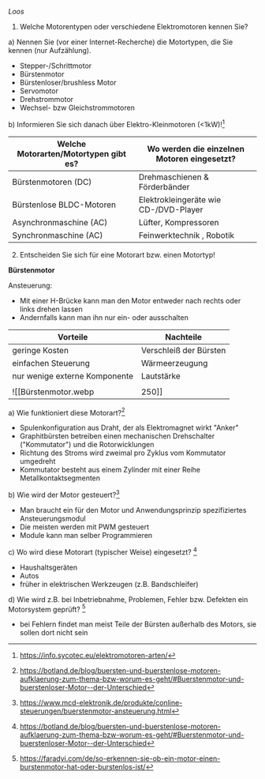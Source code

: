*Loos*
1. Welche Motorentypen oder verschiedene Elektromotoren kennen Sie?

a) Nennen Sie (vor einer Internet-Recherche) die Motortypen, die Sie kennen (nur Aufzählung).
- Stepper-/Schrittmotor
- Bürstenmotor
- Bürstenloser/brushless Motor
- Servomotor
- Drehstrommotor
- Wechsel- bzw Gleichstrommotoren

b) Informieren Sie sich danach über Elektro-Kleinmotoren (<1kW)![^1]

| Welche Motorarten/Motortypen gibt es? | Wo werden die einzelnen Motoren eingesetzt? |
| ------------------------------------- | ------------------------------------------- |
| Bürstenmotoren (DC)                   | Drehmaschienen & Förderbänder               |
| Bürstenlose BLDC-Motoren              | Elektrokleingeräte wie CD-/DVD-Player       |
| Asynchronmaschine (AC)                | Lüfter, Kompressoren                        |
| Synchronmaschine (AC)                 | Feinwerktechnik , Robotik                   |
2. Entscheiden Sie sich für eine Motorart bzw. einen Motortyp!

**Bürstenmotor**

Ansteuerung:
- Mit einer H-Brücke kann man den Motor entweder nach rechts oder links drehen lassen
- Andernfalls kann man ihn nur ein- oder ausschalten

| Vorteile                      | Nachteile              |
| ----------------------------- | ---------------------- |
| geringe Kosten                | Verschleiß der Bürsten |
| einfachen Steuerung           | Wärmeerzeugung         |
| nur wenige externe Komponente | Lautstärke             |
|                               |                        |
![[Bürstenmotor.webp|250]]

a) Wie funktioniert diese Motorart?[^2] 
- Spulenkonfiguration aus Draht, der als Elektromagnet wirkt "Anker"
- Graphitbürsten betreiben einen mechanischen Drehschalter ("Kommutator") und die Rotorwicklungen
-  Richtung des Stroms wird zweimal pro Zyklus vom Kommutator umgedreht
- Kommutator besteht aus einem Zylinder mit einer Reihe Metallkontaktsegmenten

b) Wie wird der Motor gesteuert?[^3] 
- Man braucht ein für den Motor und Anwendungsprinzip spezifiziertes Ansteuerungsmodul
- Die meisten werden mit PWM gesteuert
- Module kann man selber Programmieren

c) Wo wird diese Motorart (typischer Weise) eingesetzt? [^2] 
- Haushaltsgeräten
- Autos
- früher in elektrischen Werkzeugen (z.B. Bandschleifer)

d) Wie wird z.B. bei Inbetriebnahme, Problemen, Fehler bzw. Defekten ein Motorsystem geprüft? [^4]
- bei Fehlern findet man meist Teile der Bürsten außerhalb des Motors, sie sollen dort nicht sein

[^1]:https://info.sycotec.eu/elektromotoren-arten/
[^2]:https://botland.de/blog/buersten-und-buerstenlose-motoren-aufklaerung-zum-thema-bzw-worum-es-geht/#Buerstenmotor-und-buerstenloser-Motor--der-Unterschied
[^3]: https://www.mcd-elektronik.de/produkte/conline-steuerungen/buerstenmotor-ansteuerung.html
[^4]:https://faradyi.com/de/so-erkennen-sie-ob-ein-motor-einen-burstenmotor-hat-oder-burstenlos-ist/ 